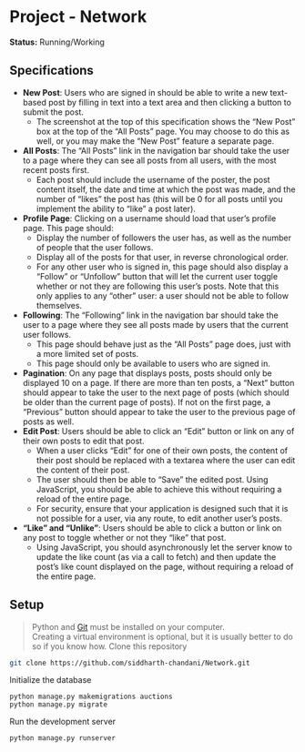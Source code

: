 # Project - Network
**Status:** Running/Working
  
## Specifications
* **New Post**: Users who are signed in should be able to write a new text-based post by filling in text into a text area and then clicking a button to submit the post.
  -  The screenshot at the top of this specification shows the “New Post” box at the top of the “All Posts” page. You may choose to do this as well, or you may make the “New Post” feature a separate page.
* **All Posts**: The “All Posts” link in the navigation bar should take the user to a page where they can see all posts from all users, with the most recent posts first.
  -  Each post should include the username of the poster, the post content itself, the date and time at which the post was made, and the number of “likes” the post has (this will be 0 for all posts until you implement the ability to “like” a post later).
* **Profile Page**: Clicking on a username should load that user’s profile page. This page should:
  -  Display the number of followers the user has, as well as the number of people that the user follows.
  -  Display all of the posts for that user, in reverse chronological order.
  -  For any other user who is signed in, this page should also display a “Follow” or “Unfollow” button that will let the current user toggle whether or not they are following this user’s posts. Note that this only applies to any “other” user: a user should not be able to follow themselves.
* **Following**: The “Following” link in the navigation bar should take the user to a page where they see all posts made by users that the current user follows.
  -  This page should behave just as the “All Posts” page does, just with a more limited set of posts.
  -  This page should only be available to users who are signed in.
* **Pagination**: On any page that displays posts, posts should only be displayed 10 on a page. If there are more than ten posts, a “Next” button should appear to take the user to the next page of posts (which should be older than the current page of posts). If not on the first page, a “Previous” button should appear to take the user to the previous page of posts as well.
* **Edit Post**: Users should be able to click an “Edit” button or link on any of their own posts to edit that post.
  -  When a user clicks “Edit” for one of their own posts, the content of their post should be replaced with a textarea where the user can edit the content of their post.
  -  The user should then be able to “Save” the edited post. Using JavaScript, you should be able to achieve this without requiring a reload of the entire page.
  -  For security, ensure that your application is designed such that it is not possible for a user, via any route, to edit another user’s posts.
* **“Like” and “Unlike”**: Users should be able to click a button or link on any post to toggle whether or not they “like” that post.
  -  Using JavaScript, you should asynchronously let the server know to update the like count (as via a call to fetch) and then update the post’s like count displayed on the page, without requiring a reload of the entire page.

## Setup 
> Python and [Git](https://git-scm.com) must be installed on your computer.  
> Creating a virtual environment is optional, but it is usually better to do so if you know how.
Clone this repository
```bash
git clone https://github.com/siddharth-chandani/Network.git
```  

Initialize the database
```
python manage.py makemigrations auctions
python manage.py migrate
```  
Run the development server
```
python manage.py runserver
```
